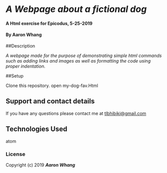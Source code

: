 # _A Webpage about a fictional dog_

#### A Html exercise for Epicodus, 5-25-2019

#### By Aaron Whang

##Description

_A webpage made for the purpose of demonstrating simple html commands such as adding links and images as well as formatting the code using proper indentation._


##Setup

Clone this repository.
open my-dog-fav.Html




## Support and contact details
If you have any questions please contact me at tlbhibiki@gmail.com


## Technologies Used
atom



### License
Copyright (c) 2019 **_Aaron Whang_** 
